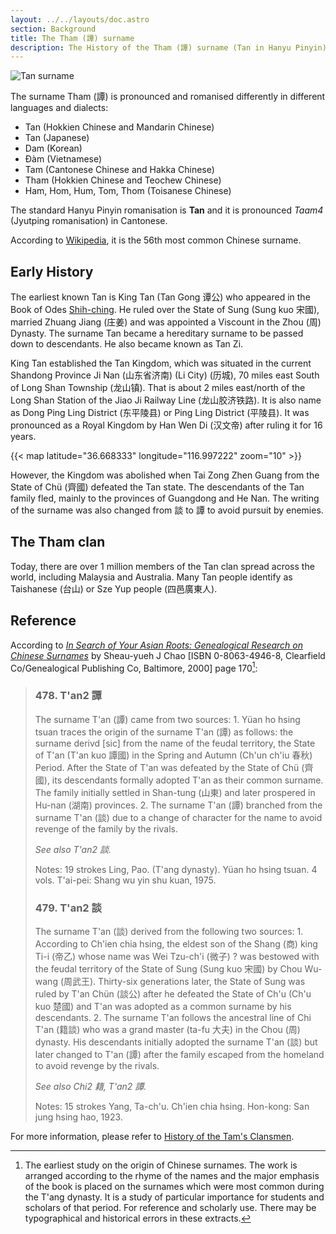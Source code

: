 ```yaml
---
layout: ../../layouts/doc.astro
section: Background
title: The Tham (譚) surname
description: The History of the Tham (譚) surname (Tan in Hanyu Pinyin)
---
```


![Tan surname](/images/about/Tan_name.png)

The surname Tham (譚) is pronounced and romanised differently in different languages and dialects:

- Tan (Hokkien Chinese and Mandarin Chinese)
- Tan (Japanese)
- Dam (Korean)
- Đàm (Vietnamese)
- Tam (Cantonese Chinese and Hakka Chinese)
- Tham (Hokkien Chinese and Teochew Chinese)
- Ham, Hom, Hum, Tom, Thom (Toisanese Chinese)

The standard Hanyu Pinyin romanisation is **Tan** and it is pronounced *Taam4* (Jyutping romanisation) in Cantonese.

According to [Wikipedia](https://en.wikipedia.org/wiki/Tan_(surname)), it is the 56th most common Chinese surname.

## Early History

The earliest known Tan is King Tan (Tan Gong 谭公) who appeared in the Book of Odes [Shih-ching](https://en.wikipedia.org/wiki/Classic_of_Poetry). He ruled over the State of Sung (Sung kuo 宋國), married Zhuang Jiang (庄姜) and was appointed a Viscount in the Zhou (周) Dynasty. The surname Tan became a hereditary surname to be passed down to descendants. He also became known as Tan Zi.

King Tan established the Tan Kingdom, which was situated in the current Shandong Province Ji Nan (山东省济南) (Li City) (历城), 70 miles east South of Long Shan Township (龙山镇). That is about 2 miles east/north of the Long Shan Station of the Jiao Ji Railway Line (龙山胶济铁路). It is also name as Dong Ping Ling District (东平陵县) or Ping Ling District (平陵县). It was pronounced as a Royal Kingdom by Han Wen Di (汉文帝) after ruling it for 16 years.

{{< map latitude="36.668333" longitude="116.997222" zoom="10" >}}

However, the Kingdom was abolished when Tai Zong Zhen Guang from the State of Chü (齊國) defeated the Tan state. The descendants of the Tan family fled, mainly to the provinces of Guangdong and He Nan. The writing of the surname was also changed from 談 to 譚 to avoid pursuit by enemies.

## The Tham clan

Today, there are over 1 million members of the Tan clan spread across the world, including Malaysia and Australia. Many Tan people identify as Taishanese (台山) or Sze Yup people (四邑廣東人).

## Reference

According to [*In Search of Your Asian Roots: Genealogical Research on Chinese Surnames*](https://books.google.com/books?id=t26Iv0Octa0C) by Sheau-yueh J Chao [ISBN 0-8063-4946-8, Clearfield Co/Genealogical Publishing Co, Baltimore, 2000] page 170[^1]:

> ### 478. T'an2 譚
>
>The surname T'an (譚) came from two sources: 1. Yüan ho hsing tsuan traces the origin of the surname T'an (譚) as follows: the surname derivd [sic] from the name of the feudal territory, the State of T'an (T'an kuo 譚國) in the Spring and Autumn (Ch'un ch'iu 春秋) Period. After the State of T'an was defeated by the State of Chü (齊國), its descendants formally adopted T'an as their common surname. The family initially settled in Shan-tung (山東) and later prospered in Hu-nan (湖南) provinces. 2. The surname T'an (譚) branched from the surname T'an (談) due to a change of character for the name to avoid revenge of the family by the rivals.
>
>*See also T'an2 談.*
>
>Notes:
>19 strokes
>Ling, Pao. (T'ang dynasty). Yüan ho hsing tsuan. 4 vols. T'ai-pei: Shang wu yin shu kuan, 1975.
>
> ### 479. T'an2 談
>
>The surname T'an (談) derived from the following two sources: 1. According to Ch'ien chia hsing, the eldest son of the Shang (商) king Ti-i (帝乙) whose name was Wei Tzu-ch'i (微子) ? was bestowed with the feudal territory of the State of Sung (Sung kuo 宋國) by Chou Wu-wang (周武王). Thirty-six generations later, the State of Sung was ruled by T'an Chün (談公) after he defeated the State of Ch'u (Ch'u kuo 楚國) and T'an was adopted as a common surname by his descendants. 2. The surname T'an follows the ancestral line of Chi T'an (籍談) who was a grand master (ta-fu 大夫) in the Chou (周) dynasty. His descendants initially adopted the surname T'an (談) but later changed to T'an (譚) after the family escaped from the homeland to avoid revenge by the rivals.
>
>*See also Chi2 籍, T'an2 譚.*
>
>Notes:
>15 strokes
>Yang, Ta-ch'u. Ch'ien chia hsing. Hon-kong: San jung hsing hao, 1923.

[^1]: The earliest study on the origin of Chinese surnames. The work is arranged according to the rhyme of the names and the major emphasis of the book is placed on the surnames which were most common during the T'ang dynasty. It is a study of particular importance for students and scholars of that period. For reference and scholarly use. There may be typographical and historical errors in these extracts.

For more information, please refer to [History of the Tam's Clansmen](http://tamhistory.blogspot.com/).
